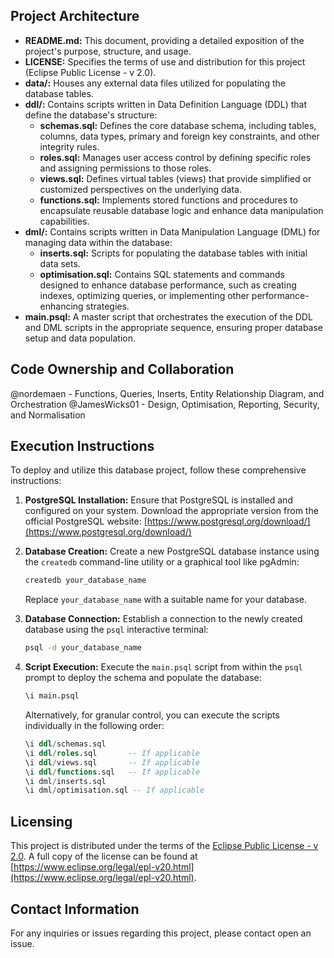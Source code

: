 ## Project Architecture

*   **README.md:** This document, providing a detailed exposition of the project's purpose, structure, and usage.
*   **LICENSE:** Specifies the terms of use and distribution for this project (Eclipse Public License - v 2.0).
*   **data/:** Houses any external data files utilized for populating the database tables.
*   **ddl/:** Contains scripts written in Data Definition Language (DDL) that define the database's structure:
    *   **schemas.sql:** Defines the core database schema, including tables, columns, data types, primary and foreign key constraints, and other integrity rules.
    *   **roles.sql:** Manages user access control by defining specific roles and assigning permissions to those roles.
    *   **views.sql:** Defines virtual tables (views) that provide simplified or customized perspectives on the underlying data.
    *   **functions.sql:** Implements stored functions and procedures to encapsulate reusable database logic and enhance data manipulation capabilities.
*   **dml/:** Contains scripts written in Data Manipulation Language (DML) for managing data within the database:
    *   **inserts.sql:** Scripts for populating the database tables with initial data sets.
    *   **optimisation.sql:** Contains SQL statements and commands designed to enhance database performance, such as creating indexes, optimizing queries, or implementing other performance-enhancing strategies.
*   **main.psql:** A master script that orchestrates the execution of the DDL and DML scripts in the appropriate sequence, ensuring proper database setup and data population.

## Code Ownership and Collaboration

@nordemaen - Functions, Queries, Inserts, Entity Relationship Diagram, and Orchestration
@JamesWicks01 - Design, Optimisation, Reporting, Security, and Normalisation

## Execution Instructions

To deploy and utilize this database project, follow these comprehensive instructions:

1.  **PostgreSQL Installation:** Ensure that PostgreSQL is installed and configured on your system. Download the appropriate version from the official PostgreSQL website: [https://www.postgresql.org/download/](https://www.postgresql.org/download/)

2.  **Database Creation:** Create a new PostgreSQL database instance using the `createdb` command-line utility or a graphical tool like pgAdmin:

    ```bash
    createdb your_database_name
    ```

    Replace `your_database_name` with a suitable name for your database.

3.  **Database Connection:** Establish a connection to the newly created database using the `psql` interactive terminal:

    ```bash
    psql -d your_database_name
    ```

4.  **Script Execution:** Execute the `main.psql` script from within the `psql` prompt to deploy the schema and populate the database:

    ```sql
    \i main.psql
    ```

    Alternatively, for granular control, you can execute the scripts individually in the following order:

    ```sql
    \i ddl/schemas.sql
    \i ddl/roles.sql       -- If applicable
    \i ddl/views.sql       -- If applicable
    \i ddl/functions.sql   -- If applicable
    \i dml/inserts.sql
    \i dml/optimisation.sql -- If applicable
    ```

## Licensing

This project is distributed under the terms of the [Eclipse Public License - v 2.0](LICENSE). A full copy of the license can be found at [https://www.eclipse.org/legal/epl-v20.html](https://www.eclipse.org/legal/epl-v20.html).

## Contact Information

For any inquiries or issues regarding this project, please contact open an issue.